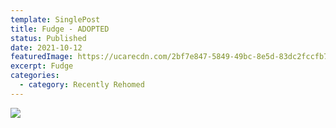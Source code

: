```yaml
---
template: SinglePost
title: Fudge - ADOPTED
status: Published
date: 2021-10-12
featuredImage: https://ucarecdn.com/2bf7e847-5849-49bc-8e5d-83dc2fccfb79/-/crop/519x364/0,0/-/preview/
excerpt: Fudge
categories:
  - category: Recently Rehomed
---
```



![](https://ucarecdn.com/3bef9d59-5a44-447f-b41b-1485676f42d8/)